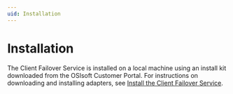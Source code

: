 ```yaml
---
uid: Installation
---
```


# Installation

The Client Failover Service is installed on a local machine using an install kit downloaded from the OSIsoft Customer Portal. For instructions on downloading and installing adapters, see [Install the Client Failover Service](xref:InstallTheService). 
